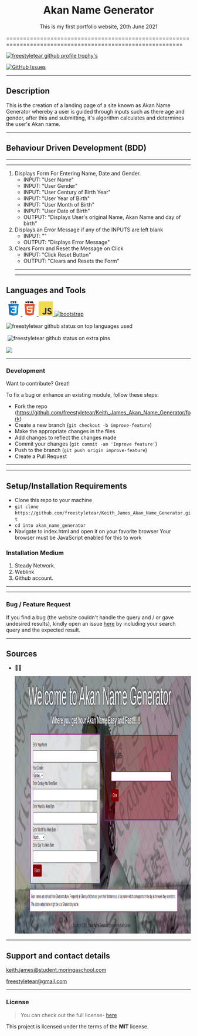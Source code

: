 <h1 align=center >Akan Name Generator</h1>

<p align=center >This is my first portfolio website, 20th June 2021</p>

==========================================================================================================
<p align="left"> <a href="https://github.com/ryo-ma/github-profile-trophy"><img src="https://github-profile-trophy.vercel.app/?username=freestyletear" alt="freestyletear github profile trophy's" /></a> </p>

[![GitHub Issues](https://img.shields.io/github/issues/freestyletear/Keith_James_Akan_Name_Generator)](https://freestyletear.github.io/Keith_James_Akan_Name_Generator/issues)

---

## Description
This is the creation of a landing page of a site known as Akan Name Generator whereby a user is guided through inputs such as there age and gender, after this and submitting, it's algorithm calculates and determines  the user's Akan name.

---

## Behaviour Driven Development (BDD)
---
***

1. Displays Form For Entering Name, Date and Gender.
   - INPUT: "User Name"
   - INPUT: "User Gender"
   - INPUT: "User Century of Birth Year"
   - INPUT: "User Year of Birth"
   - INPUT: "User Month of Birth"
   - INPUT: "User Date of Birth"
   - OUTPUT: "Displays User's original Name, Akan Name  and day of birth"
2. Displays an Error Message if any of the INPUTS are left blank
   - INPUT: ""
   - OUTPUT: "Displays Error Message"
3. Clears Form and Reset the Message on Click
   - INPUT: "Click Reset Button"
   - OUTPUT: "Clears and Resets the Form"
   ---
   ***

## Languages and Tools
<p align="left"> <a href="https://www.w3schools.com/css/" target="_blank"> <img src="https://raw.githubusercontent.com/devicons/devicon/master/icons/css3/css3-original-wordmark.svg" alt="css3" width="40" height="40"/> </a> <a href="https://www.w3.org/html/" target="_blank"> <img src="https://raw.githubusercontent.com/devicons/devicon/master/icons/html5/html5-original-wordmark.svg" alt="html5" width="40" height="40"/> </a> <a href="https://developer.mozilla.org/en-US/docs/Web/JavaScript" target="_blank"> <img src="https://raw.githubusercontent.com/devicons/devicon/master/icons/javascript/javascript-original.svg" alt="javascript" width="40" height="40"/> </a> <a href="https://getbootstrap.com/" target="_blank"> <img src="https://miro.medium.com/max/2000/1*9HanDsRU11ZMsgDGJwN96w.png" alt="bootstrap" width="40" height="40"/> </a> </p>

<p><img align="center" src="https://github-readme-stats.vercel.app/api/top-langs?username=freestyletear&show_icons=true&locale=en&layout=compact&theme=cobalt" alt="freestyletear github status on top languages used" /></p>

<p>&nbsp;<img align="center" src="https://github-readme-stats.vercel.app/api?username=freestyletear&show_icons=true&locale=en&theme=cobalt" alt="freestyletear github status on extra pins" /></p>

<p><img align="center" src="https://github-readme-streak-stats.herokuapp.com/?user=freestyletear&show_icons=true&theme=cobalt" /></p>

---
### Development
Want to contribute? Great!

To fix a bug or enhance an existing module, follow these steps:

- Fork the repo (<https://github.com/freestyletear/Keith_James_Akan_Name_Generator/fork>)
- Create a new branch (`git checkout -b improve-feature`)
- Make the appropriate changes in the files
- Add changes to reflect the changes made
- Commit your changes (`git commit -am 'Improve feature'`)
- Push to the branch (`git push origin improve-feature`)
- Create a Pull Request 

---
---
## Setup/Installation Requirements
* Clone this repo to your machine 
* `git clone https://github.com/freestyletear/Keith_James_Akan_Name_Generator.git`
* `cd into akan_name_generator`
* Navigate to index.html  and open it on your favorite browser
Your browser must be JavaScript enabled for this to work

### Installation Medium
1. Steady Network.
2. Weblink
3. Github account.
---
---
### Bug / Feature Request

If you find a bug (the website couldn't handle the query and / or gave undesired results), kindly open an issue [here](https://github.com/freestyletear/Keith_James_Akan_Name_Generator/issues/new) by including your search query and the expected result.

---

## Sources

- 👨‍💻<p align="left"> <img width="1200" height="700" src="https://raw.githubusercontent.com/freestyletear/Keith_James_Akan_Name_Generator/master/images/Screenshot-_landing_page.png" alt="Image showcasing Keith James' Akan Name Generator site landing page" /> </p>


---
## Support and contact details

keith.james@student.moringaschool.com

freestyletear@gmail.com

---
### License
>You can check out the full license- [here][link-1]

This project is licensed under the terms of the **MIT** license.


[link-1]: https://github.com/freestyletear/Keith_James_Akan_Name_Generator/blob/master/LICENCE

